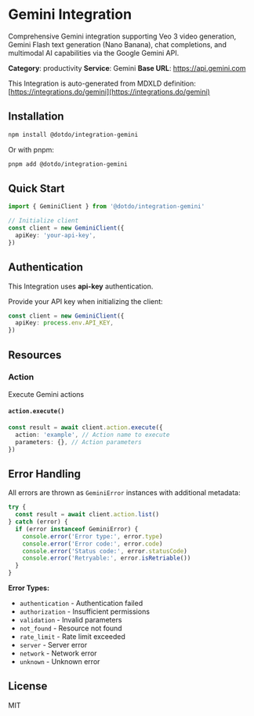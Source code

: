 # Gemini Integration

Comprehensive Gemini integration supporting Veo 3 video generation, Gemini Flash text generation (Nano Banana), chat completions, and multimodal AI capabilities via the Google Gemini API.

**Category**: productivity
**Service**: Gemini
**Base URL**: https://api.gemini.com

This Integration is auto-generated from MDXLD definition: [https://integrations.do/gemini](https://integrations.do/gemini)

## Installation

```bash
npm install @dotdo/integration-gemini
```

Or with pnpm:

```bash
pnpm add @dotdo/integration-gemini
```

## Quick Start

```typescript
import { GeminiClient } from '@dotdo/integration-gemini'

// Initialize client
const client = new GeminiClient({
  apiKey: 'your-api-key',
})
```

## Authentication

This Integration uses **api-key** authentication.

Provide your API key when initializing the client:

```typescript
const client = new GeminiClient({
  apiKey: process.env.API_KEY,
})
```

## Resources

### Action

Execute Gemini actions

#### `action.execute()`

```typescript
const result = await client.action.execute({
  action: 'example', // Action name to execute
  parameters: {}, // Action parameters
})
```

## Error Handling

All errors are thrown as `GeminiError` instances with additional metadata:

```typescript
try {
  const result = await client.action.list()
} catch (error) {
  if (error instanceof GeminiError) {
    console.error('Error type:', error.type)
    console.error('Error code:', error.code)
    console.error('Status code:', error.statusCode)
    console.error('Retryable:', error.isRetriable())
  }
}
```

**Error Types:**

- `authentication` - Authentication failed
- `authorization` - Insufficient permissions
- `validation` - Invalid parameters
- `not_found` - Resource not found
- `rate_limit` - Rate limit exceeded
- `server` - Server error
- `network` - Network error
- `unknown` - Unknown error

## License

MIT
